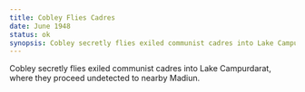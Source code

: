```yaml
---
title: Cobley Flies Cadres 
date: June 1948
status: ok
synopsis: Cobley secretly flies exiled communist cadres into Lake Campurdarat, where they proceed undetected to nearby Madiun.
---
```

Cobley secretly flies exiled communist cadres into Lake Campurdarat, where they proceed undetected to nearby Madiun.

